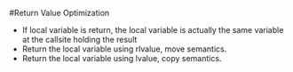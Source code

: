 #Return Value Optimization
- If local variable is return, the local variable is actually the same variable at the callsite holding the result
- Return the local variable using rlvalue, move semantics.
- Return the local variable using lvalue, copy semantics.
